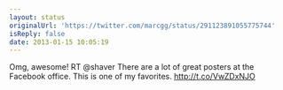 ```yaml
---
layout: status
originalUrl: 'https://twitter.com/marcgg/status/291123891055775744'
isReply: false
date: 2013-01-15 10:05:19
---
```


Omg, awesome! RT @shaver There are a lot of great posters at the Facebook office. This is one of my favorites. http://t.co/VwZDxNJO
